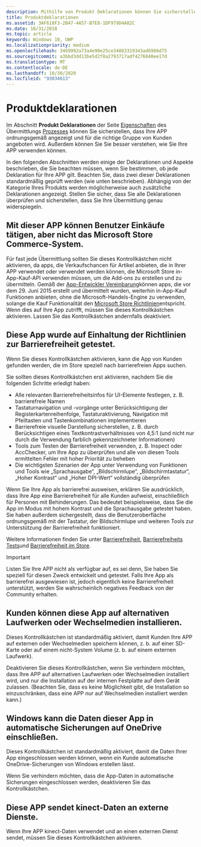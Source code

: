 ```yaml
---
description: Mithilfe von Produkt Deklarationen können Sie sicherstellen, dass Ihre APP ordnungsgemäß in der Microsoft Store angezeigt wird und für den richtigen Kunden Satz angeboten wird.
title: Produktdeklarationen
ms.assetid: 3AF618F3-2B47-4A57-B7E8-1DF979D4A82C
ms.date: 10/31/2018
ms.topic: article
keywords: Windows 10, UWP
ms.localizationpriority: medium
ms.openlocfilehash: 3469992a73a4e90e25ce34883319343ad6986d75
ms.sourcegitcommit: a3bbd3dd13be5d2f8a2793717adf4276840ee17d
ms.translationtype: MT
ms.contentlocale: de-DE
ms.lasthandoff: 10/30/2020
ms.locfileid: "93034613"
---
```

# <a name="product-declarations"></a>Produktdeklarationen

Im Abschnitt **Produkt Deklarationen** der Seite [Eigenschaften](enter-app-properties.md) des Übermittlungs [Prozesses](app-submissions.md) können Sie sicherstellen, dass Ihre APP ordnungsgemäß angezeigt und für die richtige Gruppe von Kunden angeboten wird. Außerdem können Sie Sie besser verstehen, wie Sie Ihre APP verwenden können.

In den folgenden Abschnitten werden einige der Deklarationen und Aspekte beschrieben, die Sie beachten müssen, wenn Sie bestimmen, ob jede Deklaration für Ihre APP gilt. Beachten Sie, dass zwei dieser Deklarationen standardmäßig geprüft werden (wie unten beschrieben). Abhängig von der Kategorie Ihres Produkts werden möglicherweise auch zusätzliche Deklarationen angezeigt. Stellen Sie sicher, dass Sie alle Deklarationen überprüfen und sicherstellen, dass Sie Ihre Übermittlung genau widerspiegeln.

## <a name="this-app-allows-users-to-make-purchases-but-does-not-use-the-microsoft-store-commerce-system"></a>Mit dieser APP können Benutzer Einkäufe tätigen, aber nicht das Microsoft Store Commerce-System.

Für fast jede Übermittlung sollten Sie dieses Kontrollkästchen nicht aktivieren, da apps, die Verkaufschancen für Artikel anbieten, die in Ihrer APP verwendet oder verwendet werden können, die Microsoft Store in-App-Kauf-API verwenden müssen, um die Add-ons zu erstellen und zu übermitteln. Gemäß der [App-Entwickler Vereinbarung](/legal/windows/agreements/app-developer-agreement)können apps, die vor dem 29. Juni 2015 erstellt und übermittelt wurden, weiterhin in-App-Kauf Funktionen anbieten, ohne die Microsoft-Handels-Engine zu verwenden, solange die Kauf Funktionalität den [Microsoft Store Richtlinien](store-policies.md#108-financial-transactions)entspricht. Wenn dies auf Ihre App zutrifft, müssen Sie dieses Kontrollkästchen aktivieren. Lassen Sie das Kontrollkästchen andernfalls deaktiviert.

## <a name="this-app-has-been-tested-to-meet-accessibility-guidelines"></a>Diese App wurde auf Einhaltung der Richtlinien zur Barrierefreiheit getestet.

Wenn Sie dieses Kontrollkästchen aktivieren, kann die App von Kunden gefunden werden, die im Store speziell nach barrierefreien Apps suchen.

Sie sollten dieses Kontrollkästchen erst aktivieren, nachdem Sie die folgenden Schritte erledigt haben:

-   Alle relevanten Barrierefreiheitsinfos für UI-Elemente festlegen, z. B. barrierefreie Namen
-   Tastaturnavigation und -vorgänge unter Berücksichtigung der Registerkartenreihenfolge, Tastaturaktivierung, Navigation mit Pfeiltasten und Tastenkombinationen implementieren
-   Barrierefreie visuelle Darstellung sicherstellen, z. B. durch Berücksichtigen eines Textkontrastverhältnisses von 4,5:1 (und nicht nur durch die Verwendung farblich gekennzeichneter Informationen)
-   Tools zum Testen der Barrierefreiheit verwenden, z. B. Inspect oder AccChecker, um Ihre App zu überprüfen und alle von diesen Tools ermittelten Fehler mit hoher Priorität zu beheben
-   Die wichtigsten Szenarien der App unter Verwendung von Funktionen und Tools wie „Sprachausgabe“, „Bildschirmlupe“, „Bildschirmtastatur“, „Hoher Kontrast“ und „Hoher DPI-Wert“ vollständig überprüfen

Wenn Sie Ihre App als barrierefrei ausweisen, erklären Sie ausdrücklich, dass Ihre App eine Barrierefreiheit für alle Kunden aufweist, einschließlich für Personen mit Behinderungen. Das bedeutet beispielsweise, dass Sie die App im Modus mit hohem Kontrast und die Sprachausgabe getestet haben. Sie haben außerdem sichergestellt, dass die Benutzeroberfläche ordnungsgemäß mit der Tastatur, der Bildschirmlupe und weiteren Tools zur Unterstützung der Barrierefreiheit funktioniert.

Weitere Informationen finden Sie unter [Barrierefreiheit](../design/accessibility/accessibility.md), [Barrierefreiheits Tests](../design/accessibility/accessibility-testing.md)und [Barrierefreiheit im Store](../design/accessibility/accessibility-in-the-store.md).

> [!IMPORTANT]
> Listen Sie Ihre APP nicht als verfügbar auf, es sei denn, Sie haben Sie speziell für diesen Zweck entwickelt und getestet. Falls Ihre App als barrierefrei ausgewiesen ist, jedoch eigentlich keine Barrierefreiheit unterstützt, werden Sie wahrscheinlich negatives Feedback von der Community erhalten.

## <a name="customers-can-install-this-app-to-alternate-drives-or-removable-storage"></a>Kunden können diese App auf alternativen Laufwerken oder Wechselmedien installieren.

Dieses Kontrollkästchen ist standardmäßig aktiviert, damit Kunden Ihre APP auf externen oder Wechselmedien speichern können, z. b. auf einer SD-Karte oder auf einem nicht-System Volume (z. b. auf einem externen Laufwerk).

Deaktivieren Sie dieses Kontrollkästchen, wenn Sie verhindern möchten, dass Ihre APP auf alternativen Laufwerken oder Wechselmedien installiert wird, und nur die Installation auf der internen Festplatte auf dem Gerät zulassen. (Beachten Sie, dass es keine Möglichkeit gibt, die Installation so einzuschränken, dass eine APP *nur* auf Wechselmedien installiert werden kann.)


## <a name="windows-can-include-this-apps-data-in-automatic-backups-to-onedrive"></a>Windows kann die Daten dieser App in automatische Sicherungen auf OneDrive einschließen.

Dieses Kontrollkästchen ist standardmäßig aktiviert, damit die Daten Ihrer App eingeschlossen werden können, wenn ein Kunde automatische OneDrive-Sicherungen von Windows erstellen lässt.

Wenn Sie verhindern möchten, dass die App-Daten in automatische Sicherungen eingeschlossen werden, deaktivieren Sie das Kontrollkästchen.


## <a name="this-app-sends-kinect-data-to-external-services"></a>Diese APP sendet kinect-Daten an externe Dienste. 

Wenn Ihre APP kinect-Daten verwendet und an einen externen Dienst sendet, müssen Sie dieses Kontrollkästchen aktivieren.



 

 

 
